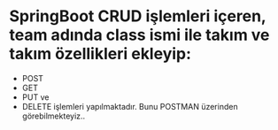 # SpringBoot CRUD işlemleri içeren, team adında class ismi ile takım ve takım özellikleri ekleyip:
- POST
- GET
- PUT ve
- DELETE işlemleri yapılmaktadır. Bunu POSTMAN üzerinden görebilmekteyiz..
